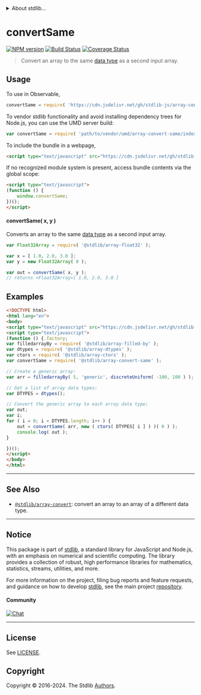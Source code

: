 <!--

@license Apache-2.0

Copyright (c) 2024 The Stdlib Authors.

Licensed under the Apache License, Version 2.0 (the "License");
you may not use this file except in compliance with the License.
You may obtain a copy of the License at

   http://www.apache.org/licenses/LICENSE-2.0

Unless required by applicable law or agreed to in writing, software
distributed under the License is distributed on an "AS IS" BASIS,
WITHOUT WARRANTIES OR CONDITIONS OF ANY KIND, either express or implied.
See the License for the specific language governing permissions and
limitations under the License.

-->


<details>
  <summary>
    About stdlib...
  </summary>
  <p>We believe in a future in which the web is a preferred environment for numerical computation. To help realize this future, we've built stdlib. stdlib is a standard library, with an emphasis on numerical and scientific computation, written in JavaScript (and C) for execution in browsers and in Node.js.</p>
  <p>The library is fully decomposable, being architected in such a way that you can swap out and mix and match APIs and functionality to cater to your exact preferences and use cases.</p>
  <p>When you use stdlib, you can be absolutely certain that you are using the most thorough, rigorous, well-written, studied, documented, tested, measured, and high-quality code out there.</p>
  <p>To join us in bringing numerical computing to the web, get started by checking us out on <a href="https://github.com/stdlib-js/stdlib">GitHub</a>, and please consider <a href="https://opencollective.com/stdlib">financially supporting stdlib</a>. We greatly appreciate your continued support!</p>
</details>

# convertSame

[![NPM version][npm-image]][npm-url] [![Build Status][test-image]][test-url] [![Coverage Status][coverage-image]][coverage-url] <!-- [![dependencies][dependencies-image]][dependencies-url] -->

> Convert an array to the same [data type][@stdlib/array/dtypes] as a second input array.

<!-- Section to include introductory text. Make sure to keep an empty line after the intro `section` element and another before the `/section` close. -->

<section class="intro">

</section>

<!-- /.intro -->

<!-- Package usage documentation. -->



<section class="usage">

## Usage

To use in Observable,

```javascript
convertSame = require( 'https://cdn.jsdelivr.net/gh/stdlib-js/array-convert-same@umd/browser.js' )
```

To vendor stdlib functionality and avoid installing dependency trees for Node.js, you can use the UMD server build:

```javascript
var convertSame = require( 'path/to/vendor/umd/array-convert-same/index.js' )
```

To include the bundle in a webpage,

```html
<script type="text/javascript" src="https://cdn.jsdelivr.net/gh/stdlib-js/array-convert-same@umd/browser.js"></script>
```

If no recognized module system is present, access bundle contents via the global scope:

```html
<script type="text/javascript">
(function () {
    window.convertSame;
})();
</script>
```

#### convertSame( x, y )

Converts an array to the same [data type][@stdlib/array/dtypes] as a second input array.

```javascript
var Float32Array = require( '@stdlib/array-float32' );

var x = [ 1.0, 2.0, 3.0 ];
var y = new Float32Array( 0 );

var out = convertSame( x, y );
// returns <Float32Array>[ 1.0, 2.0, 3.0 ]
```

</section>

<!-- /.usage -->

<!-- Package usage notes. Make sure to keep an empty line after the `section` element and another before the `/section` close. -->

<section class="notes">

</section>

<!-- /.notes -->

<!-- Package usage examples. -->

<section class="examples">

## Examples

<!-- eslint-disable stdlib/new-cap-error -->

<!-- eslint no-undef: "error" -->

```html
<!DOCTYPE html>
<html lang="en">
<body>
<script type="text/javascript" src="https://cdn.jsdelivr.net/gh/stdlib-js/random-base-discrete-uniform@umd/browser.js"></script>
<script type="text/javascript">
(function () {.factory;
var filledarrayBy = require( '@stdlib/array-filled-by' );
var dtypes = require( '@stdlib/array-dtypes' );
var ctors = require( '@stdlib/array-ctors' );
var convertSame = require( '@stdlib/array-convert-same' );

// Create a generic array:
var arr = filledarrayBy( 5, 'generic', discreteUniform( -100, 100 ) );

// Get a list of array data types:
var DTYPES = dtypes();

// Convert the generic array to each array data type:
var out;
var i;
for ( i = 0; i < DTYPES.length; i++ ) {
    out = convertSame( arr, new ( ctors( DTYPES[ i ] ) )( 0 ) );
    console.log( out );
}

})();
</script>
</body>
</html>
```

</section>

<!-- /.examples -->

<!-- Section to include cited references. If references are included, add a horizontal rule *before* the section. Make sure to keep an empty line after the `section` element and another before the `/section` close. -->

<section class="references">

</section>

<!-- /.references -->

<!-- Section for related `stdlib` packages. Do not manually edit this section, as it is automatically populated. -->

<section class="related">

* * *

## See Also

-   <span class="package-name">[`@stdlib/array-convert`][@stdlib/array/convert]</span><span class="delimiter">: </span><span class="description">convert an array to an array of a different data type.</span>

</section>

<!-- /.related -->

<!-- Section for all links. Make sure to keep an empty line after the `section` element and another before the `/section` close. -->


<section class="main-repo" >

* * *

## Notice

This package is part of [stdlib][stdlib], a standard library for JavaScript and Node.js, with an emphasis on numerical and scientific computing. The library provides a collection of robust, high performance libraries for mathematics, statistics, streams, utilities, and more.

For more information on the project, filing bug reports and feature requests, and guidance on how to develop [stdlib][stdlib], see the main project [repository][stdlib].

#### Community

[![Chat][chat-image]][chat-url]

---

## License

See [LICENSE][stdlib-license].


## Copyright

Copyright &copy; 2016-2024. The Stdlib [Authors][stdlib-authors].

</section>

<!-- /.stdlib -->

<!-- Section for all links. Make sure to keep an empty line after the `section` element and another before the `/section` close. -->

<section class="links">

[npm-image]: http://img.shields.io/npm/v/@stdlib/array-convert-same.svg
[npm-url]: https://npmjs.org/package/@stdlib/array-convert-same

[test-image]: https://github.com/stdlib-js/array-convert-same/actions/workflows/test.yml/badge.svg?branch=main
[test-url]: https://github.com/stdlib-js/array-convert-same/actions/workflows/test.yml?query=branch:main

[coverage-image]: https://img.shields.io/codecov/c/github/stdlib-js/array-convert-same/main.svg
[coverage-url]: https://codecov.io/github/stdlib-js/array-convert-same?branch=main

<!--

[dependencies-image]: https://img.shields.io/david/stdlib-js/array-convert-same.svg
[dependencies-url]: https://david-dm.org/stdlib-js/array-convert-same/main

-->

[chat-image]: https://img.shields.io/gitter/room/stdlib-js/stdlib.svg
[chat-url]: https://app.gitter.im/#/room/#stdlib-js_stdlib:gitter.im

[stdlib]: https://github.com/stdlib-js/stdlib

[stdlib-authors]: https://github.com/stdlib-js/stdlib/graphs/contributors

[umd]: https://github.com/umdjs/umd
[es-module]: https://developer.mozilla.org/en-US/docs/Web/JavaScript/Guide/Modules

[deno-url]: https://github.com/stdlib-js/array-convert-same/tree/deno
[deno-readme]: https://github.com/stdlib-js/array-convert-same/blob/deno/README.md
[umd-url]: https://github.com/stdlib-js/array-convert-same/tree/umd
[umd-readme]: https://github.com/stdlib-js/array-convert-same/blob/umd/README.md
[esm-url]: https://github.com/stdlib-js/array-convert-same/tree/esm
[esm-readme]: https://github.com/stdlib-js/array-convert-same/blob/esm/README.md
[branches-url]: https://github.com/stdlib-js/array-convert-same/blob/main/branches.md

[stdlib-license]: https://raw.githubusercontent.com/stdlib-js/array-convert-same/main/LICENSE

[@stdlib/array/dtypes]: https://github.com/stdlib-js/array-dtypes/tree/umd

<!-- <related-links> -->

[@stdlib/array/convert]: https://github.com/stdlib-js/array-convert/tree/umd

<!-- </related-links> -->

</section>

<!-- /.links -->
